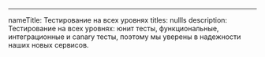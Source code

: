 ---

nameTitle: Тестирование на всех уровнях
titles: nullls
description: Тестирование на всех уровнях: юнит тесты, функциональные, интеграционные и canary тесты, поэтому мы уверены в надежности наших новых сервисов.

